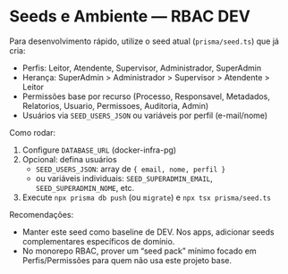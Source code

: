 # Seeds e Ambiente — RBAC DEV

Para desenvolvimento rápido, utilize o seed atual (`prisma/seed.ts`) que já cria:

- Perfis: Leitor, Atendente, Supervisor, Administrador, SuperAdmin
- Herança: SuperAdmin > Administrador > Supervisor > Atendente > Leitor
- Permissões base por recurso (Processo, Responsavel, Metadados, Relatorios, Usuario, Permissoes, Auditoria, Admin)
- Usuários via `SEED_USERS_JSON` ou variáveis por perfil (e-mail/nome)

Como rodar:

1. Configure `DATABASE_URL` (docker-infra-pg)
2. Opcional: defina usuários
   - `SEED_USERS_JSON`: array de `{ email, nome, perfil }`
   - ou variáveis individuais: `SEED_SUPERADMIN_EMAIL`, `SEED_SUPERADMIN_NOME`, etc.
3. Execute `npx prisma db push` (ou `migrate`) e `npx tsx prisma/seed.ts`

Recomendações:

- Manter este seed como baseline de DEV. Nos apps, adicionar seeds complementares específicos de domínio.
- No monorepo RBAC, prover um “seed pack” mínimo focado em Perfis/Permissões para quem não usa este projeto base.
